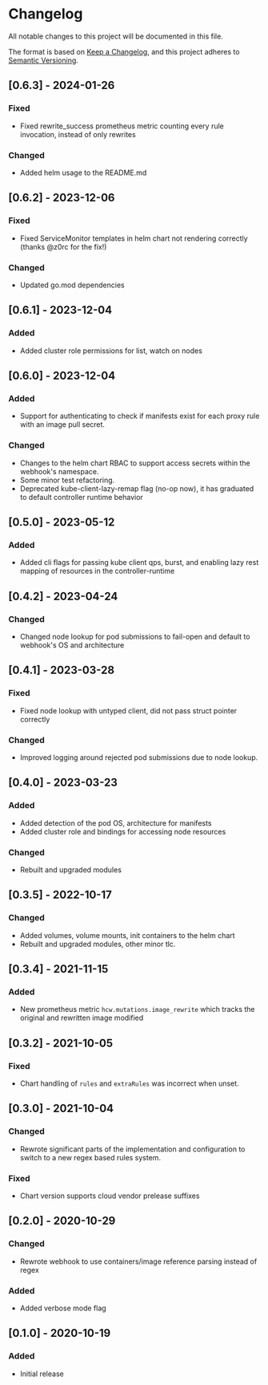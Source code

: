# Changelog
All notable changes to this project will be documented in this file.

The format is based on [Keep a Changelog](https://keepachangelog.com/en/1.0.0/),
and this project adheres to [Semantic Versioning](https://semver.org/spec/v2.0.0.html).

## [0.6.3] - 2024-01-26
### Fixed
- Fixed rewrite_success prometheus metric counting every rule invocation, instead of only rewrites
### Changed
- Added helm usage to the README.md

## [0.6.2] - 2023-12-06
### Fixed
- Fixed ServiceMonitor templates in helm chart not rendering correctly (thanks @z0rc for the fix!)
### Changed
- Updated go.mod dependencies

## [0.6.1] - 2023-12-04
### Added
- Added cluster role permissions for list, watch on nodes

## [0.6.0] - 2023-12-04
### Added
- Support for authenticating to check if manifests exist for each proxy rule with an image pull secret.
### Changed
- Changes to the helm chart RBAC to support access secrets within the webhook's namespace.
- Some minor test refactoring.
- Deprecated kube-client-lazy-remap flag (no-op now), it has graduated to default controller runtime behavior

## [0.5.0] - 2023-05-12
### Added
- Added cli flags for passing kube client qps, burst, and enabling lazy rest mapping of resources in the controller-runtime

## [0.4.2] - 2023-04-24
### Changed
- Changed node lookup for pod submissions to fail-open and default to webhook's OS and architecture

## [0.4.1] - 2023-03-28
### Fixed
- Fixed node lookup with untyped client, did not pass struct pointer correctly
### Changed
- Improved logging around rejected pod submissions due to node lookup.

## [0.4.0] - 2023-03-23
### Added
- Added detection of the pod OS, architecture for manifests
- Added cluster role and bindings for accessing node resources
### Changed
- Rebuilt and upgraded modules

## [0.3.5] - 2022-10-17
### Changed
- Added volumes, volume mounts, init containers to the helm chart
- Rebuilt and upgraded modules, other minor tlc.

## [0.3.4] - 2021-11-15
### Added
- New prometheus metric `hcw.mutations.image_rewrite` which tracks the original and rewritten image modified

## [0.3.2] - 2021-10-05
### Fixed
- Chart handling of `rules` and `extraRules` was incorrect when unset.

## [0.3.0] - 2021-10-04
### Changed
- Rewrote significant parts of the implementation and configuration to switch to a new regex based rules system.
### Fixed
- Chart version supports cloud vendor prelease suffixes

## [0.2.0] - 2020-10-29
### Changed
- Rewrote webhook to use containers/image reference parsing instead of regex
### Added
- Added verbose mode flag

## [0.1.0] - 2020-10-19
### Added
- Initial release

